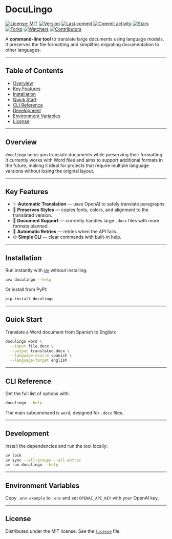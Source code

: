 # DocuLingo

[![License: MIT](https://img.shields.io/badge/License-MIT-green.svg)](https://opensource.org/licenses/MIT)
[![Version](https://img.shields.io/pypi/v/doculingo?color=%2334D058&label=Version)](https://pypi.org/project/doculingo)
[![Last commit](https://img.shields.io/github/last-commit/leynier/doculingo.svg?style=flat)](https://github.com/leynier/doculingo/commits)
[![Commit activity](https://img.shields.io/github/commit-activity/m/leynier/doculingo)](https://github.com/leynier/doculingo/commits)
[![Stars](https://img.shields.io/github/stars/leynier/doculingo?style=flat&logo=github)](https://github.com/leynier/doculingo/stargazers)
[![Forks](https://img.shields.io/github/forks/leynier/doculingo?style=flat&logo=github)](https://github.com/leynier/doculingo/network/members)
[![Watchers](https://img.shields.io/github/watchers/leynier/doculingo?style=flat&logo=github)](https://github.com/leynier/doculingo)
[![Contributors](https://img.shields.io/github/contributors/leynier/doculingo)](https://github.com/leynier/doculingo/graphs/contributors)

A **command-line tool** to translate large documents using language models. It preserves the file formatting and simplifies migrating documentation to other languages.

---

## Table of Contents

* [Overview](#overview)
* [Key Features](#key-features)
* [Installation](#installation)
* [Quick Start](#quick-start)
* [CLI Reference](#cli-reference)
* [Development](#development)
* [Environment Variables](#environment-variables)
* [License](#license)

---

## Overview

`doculingo` helps you translate documents while preserving their formatting. It currently works with Word files and aims to support additional formats in the future, making it ideal for projects that require multiple language versions without losing the original layout.

---

## Key Features

* ✨ **Automatic Translation** — uses OpenAI to safely translate paragraphs.
* 📝 **Preserves Styles** — copies fonts, colors, and alignment to the translated version.
* 📄 **Document Support** — currently handles large `.docx` files with more formats planned.
* 🔁 **Automatic Retries** — retries when the API fails.
* ⚙️ **Simple CLI** — clear commands with built-in help.

---

## Installation

Run instantly with [uv](https://github.com/astral-sh/uv) without installing:

```bash
uvx doculingo --help
```

Or install from PyPI:

```bash
pip install doculingo
```

---

## Quick Start

Translate a Word document from Spanish to English:

```bash
doculingo word \
  --input file.docx \
  --output translated.docx \
  --language-source spanish \
  --language-target english
```

---

## CLI Reference

Get the full list of options with:

```bash
doculingo --help
```

The main subcommand is `word`, designed for `.docx` files.

---

## Development

Install the dependencies and run the tool locally:

```bash
uv lock
uv sync --all-groups --all-extras
uv run doculingo --help
```

---

## Environment Variables

Copy `.env.example` to `.env` and set `OPENAI_API_KEY` with your OpenAI key.

---

## License

Distributed under the MIT license. See the [`license`](license) file.
